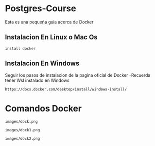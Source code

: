 # Postgres-Course

Esta es una pequeña guia acerca de Docker

## Instalacion En Linux o Mac Os

```
install docker
```

## Instalacion En Windows

Seguir los pasos de instalacion de la pagina oficial de Docker
-Recuerda tener Wsl instalado en Windows

```
https://docs.docker.com/desktop/install/windows-install/
```

# Comandos Docker

```
images/dock.png
```

```
images/dock1.png
```

```
images/dock2.png
```
